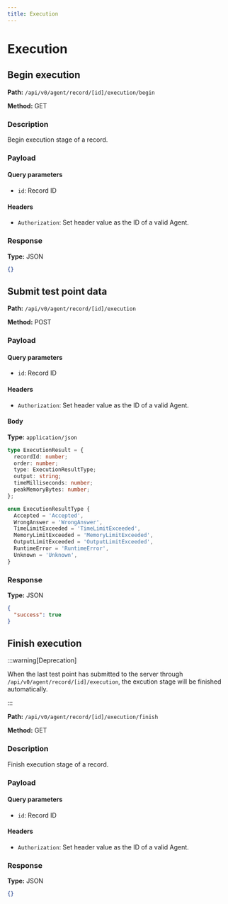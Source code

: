 ```yaml
---
title: Execution
---
```


# Execution

## Begin execution

**Path:** `/api/v0/agent/record/[id]/execution/begin`

**Method:** GET

### Description

Begin execution stage of a record.

### Payload

#### Query parameters

- `id`: Record ID

#### Headers

- `Authorization`: Set header value as the ID of a valid Agent.

### Response

**Type:** JSON

```json
{}
```

## Submit test point data

**Path:** `/api/v0/agent/record/[id]/execution`

**Method:** POST

### Payload

#### Query parameters

- `id`: Record ID

#### Headers

- `Authorization`: Set header value as the ID of a valid Agent.

#### Body

**Type:** `application/json`

```typescript
type ExecutionResult = {
  recordId: number;
  order: number;
  type: ExecutionResultType;
  output: string;
  timeMilliseconds: number;
  peakMemoryBytes: number;
};

enum ExecutionResultType {
  Accepted = 'Accepted',
  WrongAnswer = 'WrongAnswer',
  TimeLimitExceeded = 'TimeLimitExceeded',
  MemoryLimitExceeded = 'MemoryLimitExceeded',
  OutputLimitExceeded = 'OutputLimitExceeded',
  RuntimeError = 'RuntimeError',
  Unknown = 'Unknown',
}
```

### Response

**Type:** JSON

```json
{
  "success": true
}
```

## Finish execution

:::warning[Deprecation]

When the last test point has submitted to the server through `/api/v0/agent/record/[id]/execution`,
the excution stage will be finished automatically.

:::

**Path:** `/api/v0/agent/record/[id]/execution/finish`

**Method:** GET

### Description

Finish execution stage of a record.

### Payload

#### Query parameters

- `id`: Record ID

#### Headers

- `Authorization`: Set header value as the ID of a valid Agent.

### Response

**Type:** JSON

```json
{}
```
